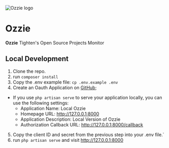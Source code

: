 ![Ozzie logo](https://raw.githubusercontent.com/tightenco/ozzie/master/ozzie-banner.png)

Ozzie
======
**Ozzie** Tighten's Open Source Projects Monitor

## Local Development
1. Clone the repo.
2. run `composer install`
3. Copy the .env example file: `cp .env.example .env`
4. Create an Oauth Application on [GitHub](https://github.com/settings/developers);
  - If you use `php artisan serve` to serve your application locally, you can use the following settings:
    - Application Name: Local Ozzie
    - Homepage URL: http://127.0.0.1:8000
    - Application Description: Local Version of Ozzie
    - Authorization Callback URL: http://127.0.0.1:8000/callback
5. Copy the client ID and secret from the previous step into your .env file.`
6. run `php artisan serve` and visit http://127.0.0.1:8000
